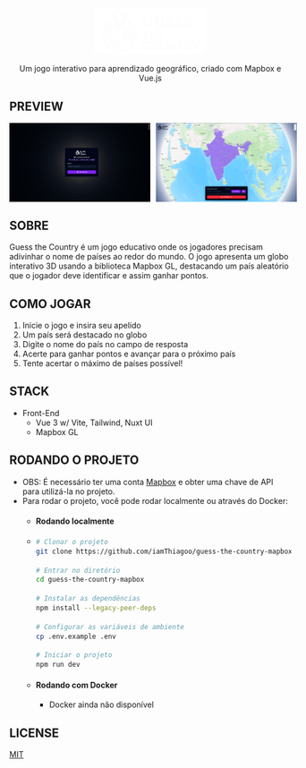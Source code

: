 <center>
    <img src="./public/logo_white.png" width="200" style="margin-top: 15px;" />
</center>

<center style="margin-top: 15px;">
    Um jogo interativo para aprendizado geográfico, criado com Mapbox e Vue.js
</center>

## PREVIEW

<div style="display: flex; gap: 10px; margin-top: 10px;">
  <img src="./public/preview/login.png" style="width: 50%; object-fit: cover;" />
  <img src="./public/preview/example.png" style="width: 50%; object-fit: cover;" />
</div>

## SOBRE

Guess the Country é um jogo educativo onde os jogadores precisam adivinhar o nome de países ao redor do mundo. O jogo apresenta um globo interativo 3D usando a biblioteca Mapbox GL, destacando um país aleatório que o jogador deve identificar e assim ganhar pontos.

## COMO JOGAR

1. Inicie o jogo e insira seu apelido
2. Um país será destacado no globo
3. Digite o nome do país no campo de resposta
4. Acerte para ganhar pontos e avançar para o próximo país
5. Tente acertar o máximo de países possível!

## STACK

- Front-End
  - Vue 3 w/ Vite, Tailwind, Nuxt UI
  - Mapbox GL

## RODANDO O PROJETO

- OBS: É necessário ter uma conta <a href="https://www.mapbox.com/">Mapbox</a> e obter uma chave de API para utilizá-la no projeto.
- Para rodar o projeto, você pode rodar localmente ou através do Docker:
  - #### Rodando localmente
  - ```bash
    # Clonar o projeto
    git clone https://github.com/iamThiagoo/guess-the-country-mapbox.git

    # Entrar no diretório
    cd guess-the-country-mapbox

    # Instalar as dependências
    npm install --legacy-peer-deps

    # Configurar as variáveis de ambiente
    cp .env.example .env

    # Iniciar o projeto
    npm run dev
    ```

  - #### Rodando com Docker
    - Docker ainda não disponível

## LICENSE

[MIT](./LICENSE)
